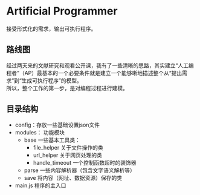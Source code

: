 # Artificial Programmer
接受形式化的需求，输出可执行程序。

## 路线图
经过两天来的文献研究和观看公开课，我有了一些清晰的思路，其实建立“人工编程者”（AP）最基本的一个必要条件就是建立一个能够晰地描述整个从“提出需求”到“生成可执行程序”的模型。  
所以，整个工作的第一步，是对编程过程进行建模。

## 目录结构
- config：存放一些基础设置json文件
- modules： 功能模块
    + base 一些基本工具类：
        * file_helper 关于文件操作的类
        * url_helper 关于网页处理的类
        * handle_timeout 一个控制函数超时的装饰器
    + parse 一些内容解析器（包含文字语义解析等）
    + save  将内容（网址、数据资源）保存的类
- main.js 程序的主入口
